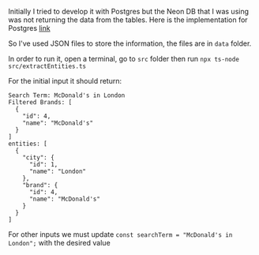 Initially I tried to develop it with Postgres but the Neon DB that I was using was not returning the data from the tables.
Here is the implementation for Postgres [link](https://github.com/raresmigea/food-styles/commit/2ab59d8a18fefd6d62a7a829b57f2286578994ae#diff-117b15355f721d250aea88628b9ebdafd88a4c2669932e640857229149e93515)

So I've used JSON files to store the information, the files are in `data` folder.

In order to run it, open a terminal, go to `src` folder then run `npx ts-node src/extractEntities.ts`

For the initial input it should return:

```
Search Term: McDonald's in London
Filtered Brands: [
  {
    "id": 4,
    "name": "McDonald's"
  }
]
entities: [
  {
    "city": {
      "id": 1,
      "name": "London"
    },
    "brand": {
      "id": 4,
      "name": "McDonald's"
    }
  }
]
```

For other inputs we must update `const searchTerm = "McDonald's in London";` with the desired value
